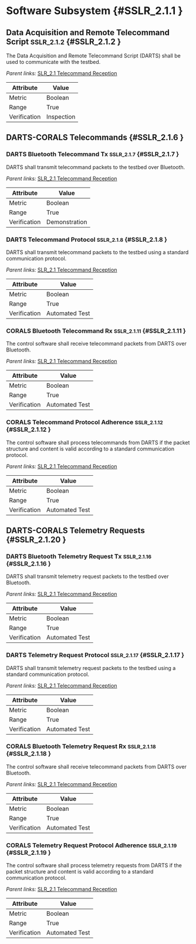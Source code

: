 # Software Subsystem {#SSLR_2.1.1 }

## Data Acquisition and Remote Telecommand Script <small>SSLR_2.1.2</small> {#SSLR_2.1.2 }

The Data Acquisition and Remote Telecommand Script (DARTS) shall be used to communicate with the testbed.

*Parent links:* [SLR_2.1 Telecommand Reception](SLR_2.html#SLR_2.1)

| Attribute | Value |
| --------- | ----- |
| Metric | Boolean |
| Range | True |
| Verification | Inspection |


## DARTS-CORALS Telecommands {#SSLR_2.1.6 }

### DARTS Bluetooth Telecommand Tx <small>SSLR_2.1.7</small> {#SSLR_2.1.7 }

DARTS shall transmit telecommand packets to the testbed over Bluetooth.

*Parent links:* [SLR_2.1 Telecommand Reception](SLR_2.html#SLR_2.1)

| Attribute | Value |
| --------- | ----- |
| Metric | Boolean |
| Range | True |
| Verification | Demonstration |


### DARTS Telecommand Protocol <small>SSLR_2.1.8</small> {#SSLR_2.1.8 }

DARTS shall transmit telecommand packets to the testbed using a standard communication protocol.

*Parent links:* [SLR_2.1 Telecommand Reception](SLR_2.html#SLR_2.1)

| Attribute | Value |
| --------- | ----- |
| Metric | Boolean |
| Range | True |
| Verification | Automated Test |


### CORALS Bluetooth Telecommand Rx <small>SSLR_2.1.11</small> {#SSLR_2.1.11 }

The control software shall receive telecommand packets from DARTS over Bluetooth.

*Parent links:* [SLR_2.1 Telecommand Reception](SLR_2.html#SLR_2.1)

| Attribute | Value |
| --------- | ----- |
| Metric | Boolean |
| Range | True |
| Verification | Automated Test |


### CORALS Telecommand Protocol Adherence <small>SSLR_2.1.12</small> {#SSLR_2.1.12 }

The control software shall process telecommands from DARTS if the packet structure and content is valid according to a standard communication protocol.

*Parent links:* [SLR_2.1 Telecommand Reception](SLR_2.html#SLR_2.1)

| Attribute | Value |
| --------- | ----- |
| Metric | Boolean |
| Range | True |
| Verification | Automated Test |


## DARTS-CORALS Telemetry Requests {#SSLR_2.1.20 }

### DARTS Bluetooth Telemetry Request Tx <small>SSLR_2.1.16</small> {#SSLR_2.1.16 }

DARTS shall transmit telemetry request packets to the testbed over Bluetooth.

*Parent links:* [SLR_2.1 Telecommand Reception](SLR_2.html#SLR_2.1)

| Attribute | Value |
| --------- | ----- |
| Metric | Boolean |
| Range | True |
| Verification | Automated Test |


### DARTS Telemetry Request Protocol <small>SSLR_2.1.17</small> {#SSLR_2.1.17 }

DARTS shall transmit telemetry request packets to the testbed using a standard communication protocol.

*Parent links:* [SLR_2.1 Telecommand Reception](SLR_2.html#SLR_2.1)

| Attribute | Value |
| --------- | ----- |
| Metric | Boolean |
| Range | True |
| Verification | Automated Test |


### CORALS Bluetooth Telemetry Request Rx <small>SSLR_2.1.18</small> {#SSLR_2.1.18 }

The control software shall receive telecommand packets from DARTS over Bluetooth.

*Parent links:* [SLR_2.1 Telecommand Reception](SLR_2.html#SLR_2.1)

| Attribute | Value |
| --------- | ----- |
| Metric | Boolean |
| Range | True |
| Verification | Automated Test |


### CORALS Telemetry Request Protocol Adherence <small>SSLR_2.1.19</small> {#SSLR_2.1.19 }

The control software shall process telemetry requests from DARTS if the packet structure and content is valid according to a standard communication protocol.

*Parent links:* [SLR_2.1 Telecommand Reception](SLR_2.html#SLR_2.1)

| Attribute | Value |
| --------- | ----- |
| Metric | Boolean |
| Range | True |
| Verification | Automated Test |



